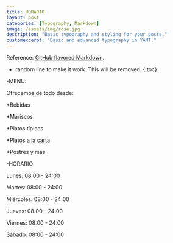 ```yaml
---
title: HORARIO
layout: post
categories: [Typography, Markdown]
image: /assets/img/rose.jpg
description: "Basic typography and styling for your posts."
customexcerpt: "Basic and advanced typography in YAMT."
---
```

Reference: [GitHub flavored Markdown](https://help.github.com/en/github/writing-on-github).

* random line to make it work. This will be removed.
{:toc}


-MENU:

Ofrecemos de todo desde:

*Bebidas

*Mariscos

*Platos típicos

*Platos a la carta

*Postres y mas



-HORARIO:

Lunes: 08:00 - 24:00

Martes: 08:00 - 24:00

Miércoles: 08:00 - 24:00

Jueves: 08:00 - 24:00

Viernes: 08:00 - 24:00

Sábado: 08:00 - 24:00
